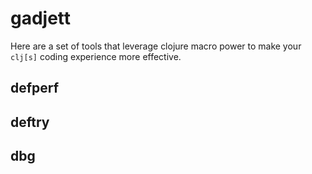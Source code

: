 # gadjett

Here are a set of tools that leverage clojure macro power to make your `clj[s]` coding experience more effective.

## defperf

## deftry

## dbg

